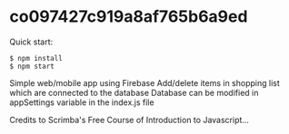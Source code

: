 # co097427c919a8af765b6a9ed

Quick start:

```
$ npm install
$ npm start
````

Simple web/mobile app using Firebase
Add/delete items in shopping list which are connected to the database
Database can be modified in appSettings variable in the index.js file

Credits to Scrimba's Free Course of Introduction to Javascript...